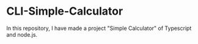 # CLI-Simple-Calculator
In this repository, I have made a project "Simple Calculator" of Typescript and node.js.
